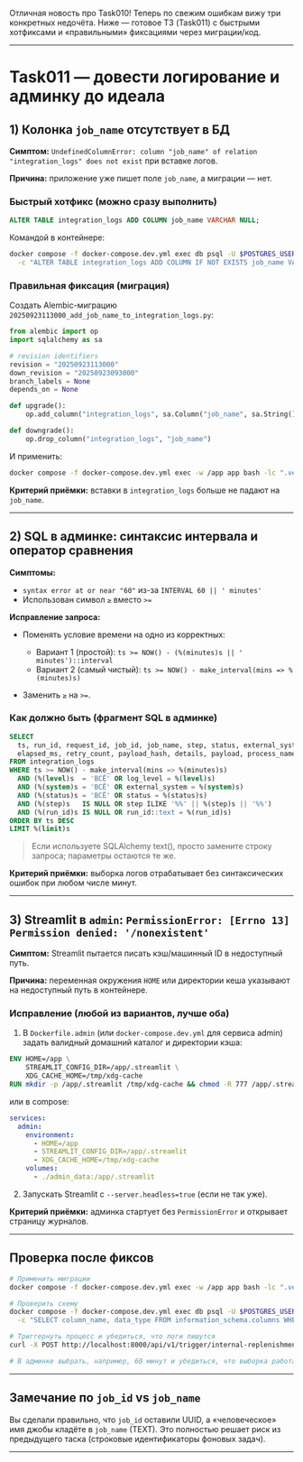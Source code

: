 Отличная новость про Task010! Теперь по свежим ошибкам вижу три конкретных недочёта. Ниже — готовое ТЗ (Task011) с быстрыми хотфиксами и «правильными» фиксациями через миграции/код.

---

# Task011 — довести логирование и админку до идеала

## 1) Колонка `job_name` отсутствует в БД

**Симптом:** `UndefinedColumnError: column "job_name" of relation "integration_logs" does not exist` при вставке логов.

**Причина:** приложение уже пишет поле `job_name`, а миграции — нет.

### Быстрый хотфикс (можно сразу выполнить)

```sql
ALTER TABLE integration_logs ADD COLUMN job_name VARCHAR NULL;
```

Командой в контейнере:

```bash
docker compose -f docker-compose.dev.yml exec db psql -U $POSTGRES_USER -d $POSTGRES_DB \
  -c "ALTER TABLE integration_logs ADD COLUMN IF NOT EXISTS job_name VARCHAR NULL;"
```

### Правильная фиксация (миграция)

Создать Alembic-миграцию `20250923113000_add_job_name_to_integration_logs.py`:

```python
from alembic import op
import sqlalchemy as sa

# revision identifiers
revision = "20250923113000"
down_revision = "20250923093000"
branch_labels = None
depends_on = None

def upgrade():
    op.add_column("integration_logs", sa.Column("job_name", sa.String(), nullable=True))

def downgrade():
    op.drop_column("integration_logs", "job_name")
```

И применить:

```bash
docker compose -f docker-compose.dev.yml exec -w /app app bash -lc ".venv/bin/python -m alembic upgrade head"
```

**Критерий приёмки:** вставки в `integration_logs` больше не падают на `job_name`.

---

## 2) SQL в админке: синтаксис интервала и оператор сравнения

**Симптомы:**

* `syntax error at or near "60"` из-за `INTERVAL 60 || ' minutes'`
* Использован символ `≥` вместо `>=`

**Исправление запроса:**

* Поменять условие времени на одно из корректных:

  * Вариант 1 (простой):
    `ts >= NOW() - (%(minutes)s || ' minutes')::interval`
  * Вариант 2 (самый чистый):
    `ts >= NOW() - make_interval(mins => %(minutes)s)`
* Заменить `≥` на `>=`.

### Как должно быть (фрагмент SQL в админке)

```sql
SELECT
  ts, run_id, request_id, job_id, job_name, step, status, external_system,
  elapsed_ms, retry_count, payload_hash, details, payload, process_name, log_level, message
FROM integration_logs
WHERE ts >= NOW() - make_interval(mins => %(minutes)s)
  AND (%(level)s  = 'ВСЁ' OR log_level = %(level)s)
  AND (%(system)s = 'ВСЁ' OR external_system = %(system)s)
  AND (%(status)s = 'ВСЁ' OR status = %(status)s)
  AND (%(step)s   IS NULL OR step ILIKE '%%' || %(step)s || '%%')
  AND (%(run_id)s IS NULL OR run_id::text = %(run_id)s)
ORDER BY ts DESC
LIMIT %(limit)s
```

> Если используете SQLAlchemy text(), просто замените строку запроса; параметры остаются те же.

**Критерий приёмки:** выборка логов отрабатывает без синтаксических ошибок при любом числе минут.

---

## 3) Streamlit в `admin`: `PermissionError: [Errno 13] Permission denied: '/nonexistent'`

**Симптом:** Streamlit пытается писать кэш/машинный ID в недоступный путь.

**Причина:** переменная окружения `HOME` или директории кеша указывают на недоступный путь в контейнере.

### Исправление (любой из вариантов, лучше оба)

1. В `Dockerfile.admin` (или `docker-compose.dev.yml` для сервиса admin) задать валидный домашний каталог и директории кэша:

```dockerfile
ENV HOME=/app \
    STREAMLIT_CONFIG_DIR=/app/.streamlit \
    XDG_CACHE_HOME=/tmp/xdg-cache
RUN mkdir -p /app/.streamlit /tmp/xdg-cache && chmod -R 777 /app/.streamlit /tmp/xdg-cache
```

или в compose:

```yaml
services:
  admin:
    environment:
      - HOME=/app
      - STREAMLIT_CONFIG_DIR=/app/.streamlit
      - XDG_CACHE_HOME=/tmp/xdg-cache
    volumes:
      - ./admin_data:/app/.streamlit
```

2. Запускать Streamlit с `--server.headless=true` (если не так уже).

**Критерий приёмки:** админка стартует без `PermissionError` и открывает страницу журналов.

---

## Проверка после фиксов

```bash
# Применить миграции
docker compose -f docker-compose.dev.yml exec -w /app app bash -lc ".venv/bin/python -m alembic upgrade head"

# Проверить схему
docker compose -f docker-compose.dev.yml exec db psql -U $POSTGRES_USER -d $POSTGRES_DB \
  -c "SELECT column_name, data_type FROM information_schema.columns WHERE table_name='integration_logs' ORDER BY 1;"

# Триггернуть процесс и убедиться, что логи пишутся
curl -X POST http://localhost:8000/api/v1/trigger/internal-replenishment

# В админке выбрать, например, 60 минут и убедиться, что выборка работает и строки видны
```

---

## Замечание по `job_id` vs `job_name`

Вы сделали правильно, что `job_id` оставили UUID, а «человеческое» имя джобы кладёте в `job_name` (TEXT). Это полностью решает риск из предыдущего таска (строковые идентификаторы фоновых задач).

---

